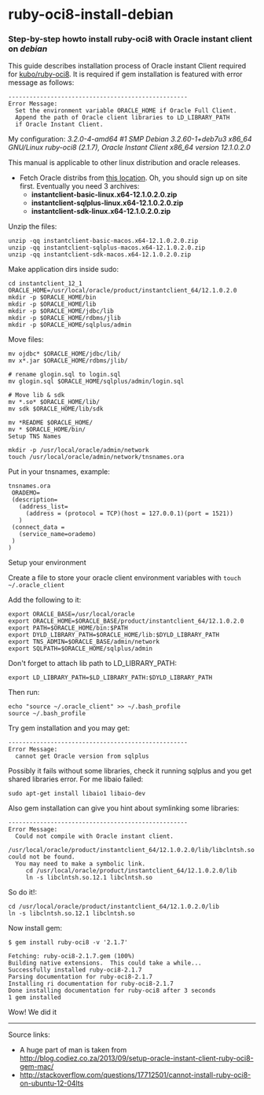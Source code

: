 ruby-oci8-install-debian
========================

### Step-by-step howto install ruby-oci8 with Oracle instant client on *debian*

This guide describes installation process of Oracle instant Client required
for [kubo/ruby-oci8](https://github.com/kubo/ruby-oci8).
It is required if gem installation is featured with error message as follows:

	---------------------------------------------------
	Error Message:
	  Set the environment variable ORACLE_HOME if Oracle Full Client.
	  Append the path of Oracle client libraries to LD_LIBRARY_PATH 
	  if Oracle Instant Client.

My configuration: *3.2.0-4-amd64 #1 SMP Debian 3.2.60-1+deb7u3 x86_64 GNU/Linux
ruby-oci8 (2.1.7), Oracle Instant Client x86_64 version 12.1.0.2.0*

This manual is applicable to other linux distribution and oracle releases.

* Fetch Oracle distribs from [this location](http://www.oracle.com/technetwork/topics/linuxx86-64soft-092277.html). Oh, you should sign up on site first. Eventually you need 
3 archives:
	* **instantclient-basic-linux.x64-12.1.0.2.0.zip**
	* **instantclient-sqlplus-linux.x64-12.1.0.2.0.zip**
	* **instantclient-sdk-linux.x64-12.1.0.2.0.zip**


Unzip the files:

	unzip -qq instantclient-basic-macos.x64-12.1.0.2.0.zip
	unzip -qq instantclient-sqlplus-macos.x64-12.1.0.2.0.zip
	unzip -qq instantclient-sdk-macos.x64-12.1.0.2.0.zip


Make application dirs inside sudo:

	cd instantclient_12_1
	ORACLE_HOME=/usr/local/oracle/product/instantclient_64/12.1.0.2.0
	mkdir -p $ORACLE_HOME/bin
	mkdir -p $ORACLE_HOME/lib
	mkdir -p $ORACLE_HOME/jdbc/lib
	mkdir -p $ORACLE_HOME/rdbms/jlib
	mkdir -p $ORACLE_HOME/sqlplus/admin


Move files:

	mv ojdbc* $ORACLE_HOME/jdbc/lib/
	mv x*.jar $ORACLE_HOME/rdbms/jlib/

	# rename glogin.sql to login.sql
	mv glogin.sql $ORACLE_HOME/sqlplus/admin/login.sql

	# Move lib & sdk
	mv *.so* $ORACLE_HOME/lib/
	mv sdk $ORACLE_HOME/lib/sdk

	mv *README $ORACLE_HOME/
	mv * $ORACLE_HOME/bin/
	Setup TNS Names

	mkdir -p /usr/local/oracle/admin/network
	touch /usr/local/oracle/admin/network/tnsnames.ora


Put in your tnsnames, example:

	tnsnames.ora
	 ORADEMO=
	 (description=
	   (address_list=
	     (address = (protocol = TCP)(host = 127.0.0.1)(port = 1521))
	   )
	 (connect_data =
	   (service_name=orademo)
	 )
	)


Setup your environment

Create a file to store your oracle client environment variables with `touch ~/.oracle_client`

Add the following to it:

	export ORACLE_BASE=/usr/local/oracle
	export ORACLE_HOME=$ORACLE_BASE/product/instantclient_64/12.1.0.2.0
	export PATH=$ORACLE_HOME/bin:$PATH
	export DYLD_LIBRARY_PATH=$ORACLE_HOME/lib:$DYLD_LIBRARY_PATH
	export TNS_ADMIN=$ORACLE_BASE/admin/network
	export SQLPATH=$ORACLE_HOME/sqlplus/admin
	
Don't forget to attach lib path to LD_LIBRARY_PATH:

	export LD_LIBRARY_PATH=$LD_LIBRARY_PATH:$DYLD_LIBRARY_PATH

Then run:

	echo "source ~/.oracle_client" >> ~/.bash_profile
	source ~/.bash_profile


Try gem installation and you may get:

	---------------------------------------------------
	Error Message:
	  cannot get Oracle version from sqlplus


Possibly it fails without some libraries, check it running sqlplus and you 
get shared libraries error.
For me libaio failed:

	sudo apt-get install libaio1 libaio-dev


Also gem installation can give you hint about symlinking some libraries:

	---------------------------------------------------
	Error Message:
	  Could not compile with Oracle instant client.
	  /usr/local/oracle/product/instantclient_64/12.1.0.2.0/lib/libclntsh.so could not be found.
	  You may need to make a symbolic link.
	     cd /usr/local/oracle/product/instantclient_64/12.1.0.2.0/lib
	     ln -s libclntsh.so.12.1 libclntsh.so


So do it!:

	cd /usr/local/oracle/product/instantclient_64/12.1.0.2.0/lib
	ln -s libclntsh.so.12.1 libclntsh.so

Now install gem:

	$ gem install ruby-oci8 -v '2.1.7'

	Fetching: ruby-oci8-2.1.7.gem (100%)
	Building native extensions.  This could take a while...
	Successfully installed ruby-oci8-2.1.7
	Parsing documentation for ruby-oci8-2.1.7
	Installing ri documentation for ruby-oci8-2.1.7
	Done installing documentation for ruby-oci8 after 3 seconds
	1 gem installed

Wow! We did it

-----------------------------------------
Source links: 
* A huge part of man is taken from http://blog.codiez.co.za/2013/09/setup-oracle-instant-client-ruby-oci8-gem-mac/
* http://stackoverflow.com/questions/17712501/cannot-install-ruby-oci8-on-ubuntu-12-04lts
